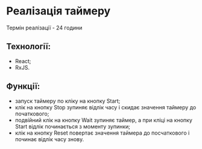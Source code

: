 # Реалізація таймеру

Термін реалізації - 24 години

## Технології:

- React;
- RxJS.

## Функції:

- запуск таймеру по кліку на кнопку Start;
- клік на кнопку Stop зупиняє відлік часу і скидає значення таймеру до
  початкового;
- подвійний клік на кнопку Wait зупиняє таймер, а при кліці на кнопку Start
  відлік починається з моменту зупинки;
- клік на кнопку Reset повертає значення таймера до посчаткового і починає
  відлік часу знову.
